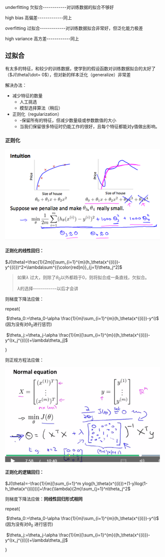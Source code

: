 underfitting 	  欠拟合------------对训练数据的拟合不够好

high bias		高偏差-------------同上

overfitting	      过拟合-------------对训练数据拟合非常好，但泛化能力极差

high variance	 高方差------------同上



## 过拟合

有太多的特征，和较少的训练数据，使学到的假设函数对训练数据拟合的太好了（$J(\theta)\dot= 0$），但对新的样本泛化（generalize）非常差

解决办法：

- 减少特征的数量
  - 人工挑选
  - 模型选择算法（稍后）
- 正则化（regularization）
  - -保留所有的特征，但减少数量级或参数数值的大小
  - 当我们保留很多特征时仍能工作的很好，且每个特征都能对y值做出影响。

### 正则化

![](.\pics\正则化.png)

#### 正则化的线性回归：

$J(\theta)=\frac{1}{2m}[\sum_{i=1}^{m}(h_\theta(x^{(i)})-y^{(i)})^2+\lambda\sum^{{\color{red}n}}_{j=1}\theta_j^2]$

> 如果$\lambda$ 过大，则除了$\theta_0$以外都趋于0，则将拟合成一条直线，欠拟合。
>
> $\lambda$的选择------------以后才会讲

则梯度下降法应做：

repeat{

​	$\theta_0:=\theta_0-\alpha \frac{1}{m}\sum_{i=1}^{m}(h_\theta(x^{(i)})-y^i)​$    (因为没有对$\theta_0​$ 进行惩罚)

​	$\theta_j:=\theta_j-\alpha \frac{1}{m}[\sum_{i=1}^{m}((h_\theta(x^{(i)})-y^i)x_j^{(i)})+\lambda\theta_j]​$ 

}

则正规方程法应做：

![](.\pics\正则化-1.png)



#### 正则化的逻辑回归：

$J(\theta)=-\frac{1}{m}[\sum_{i=1}^m ylog(h_\theta(x^{(i)})+(1-y)log(1-h_\theta(x^{(i)}))]+\frac{\lambda}{2m}\sum_{j=1}^n\theta_j^2$

则梯度下降法应做：**同线性回归形式相同**

repeat{

​	$\theta_0:=\theta_0-\alpha \frac{1}{m}\sum_{i=1}^{m}(h_\theta(x^{(i)})-y^i)$    (因为没有对$\theta_0$ 进行惩罚)

​	$\theta_j:=\theta_j-\alpha \frac{1}{m}[\sum_{i=1}^{m}((h_\theta(x^{(i)})-y^i)x_j^{(i)})+\lambda\theta_j]$ 

}